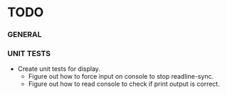 # TODO

### GENERAL

### UNIT TESTS

- Create unit tests for display.
  - Figure out how to force input on console to stop readline-sync.
  - Figure out how to read console to check if print output is correct.

